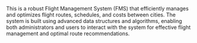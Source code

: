 This is a robust Flight Management System (FMS) that efficiently manages and optimizes flight routes, schedules, and costs between cities. The system is built using advanced data structures and algorithms, enabling both administrators and users to interact with the system for effective flight management and optimal route recommendations.
